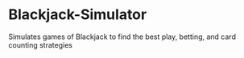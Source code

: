 # Blackjack-Simulator
Simulates games of Blackjack to find the best play, betting, and card counting strategies
